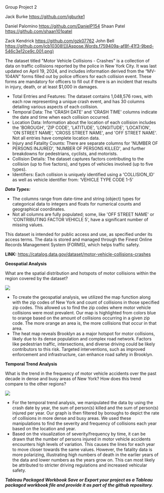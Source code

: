 ﻿Group Project 2

Jack Burke https://github.com/jgburke1

Daniel Palomino https://github.com/DanielP154 Shaan Patel https://github.com/shaan101patel

Zack Kendrick https://github.com/gzk07762 John Bell https://github.com/jcb10308![](Aspose.Words.f759409a-af8f-41f3-9bed-546c3e12ce9c.001.png)

The dataset titled "Motor Vehicle Collisions - Crashes" is a collection of data on traffic collisions reported by the police in New York City. It was last updated on April 19, 2024, and includes information derived from the “MV-104AN” forms filled out by police officers for each collision event. These forms are mandatory for officers to fill out if there is an incident that results in injury, death, or at least $1,000 in damages.

- Total Entries and Features: The dataset contains 1,048,576 rows, with each row representing a unique crash event, and has 30 columns detailing various aspects of each collision.
- Temporal Data: The 'CRASH DATE' and 'CRASH TIME' columns indicate the date and time when each collision occurred.
- Location Data: Information about the location of each collision includes the 'BOROUGH', 'ZIP CODE', 'LATITUDE', 'LONGITUDE', 'LOCATION', 'ON STREET NAME', 'CROSS STREET NAME', and 'OFF STREET NAME'. Not all entries have complete location data.
- Injury and Fatality Counts: There are separate columns for 'NUMBER OF PERSONS INJURED', 'NUMBER OF PERSONS KILLED', and further breakdowns for pedestrians, cyclists, and motorists.
- Collision Details: The dataset captures factors contributing to the collision (up to five factors), and types of vehicles involved (up to five types).
- Identifiers: Each collision is uniquely identified using a 'COLLISION\_ID' as well as vehicle identifier from: ‘VEHICLE TYPE CODE 1-5’

***Data Types:***

- The columns range from date-time and string (object) types for categorical data to integers and floats for numerical counts and geographical coordinates.
- Not all columns are fully populated; some, like 'OFF STREET NAME' or 'CONTRIBUTING FACTOR VEHICLE 5', have a significant number of missing values.

This dataset is intended for public access and use, as specified under its access terms. The data is stored and managed through the Finest Online Records Management System (FORMS), which helps traffic safety.

**LINK:** <https://catalog.data.gov/dataset/motor-vehicle-collisions-crashes>

**Geospatial Analysis**

What are the spatial distribution and hotspots of motor collisions within the region covered by the dataset?

![](Aspose.Words.f759409a-af8f-41f3-9bed-546c3e12ce9c.002.jpeg)

- To create the geospatial analysis, we utilized the map function along with the zip codes of New York and count of collisions in those specified zip codes. This allowed us to find the zip codes where motor vehicle collisions were most prevalent. Our map is highlighted from colors blue to orange based on the amount of collisions occurring in a given zip code. The more orange an area is, the more collisions that occur in that area.
- The heat map reveals Brooklyn as a major hotspot for motor collisions, likely due to its dense population and complex road network. Factors like pedestrian traffic, intersections, and diverse driving could be likely contributors to this risk. Targeted interventions, such as improved enforcement and infrastructure, can enhance road safety in Brooklyn.

**Temporal Trend Analysis**

What is the trend in the frequency of motor vehicle accidents over the past decade in dense and busy areas of New York? How does this trend compare to the other regions?

![](Aspose.Words.f759409a-af8f-41f3-9bed-546c3e12ce9c.003.jpeg)

- For the temporal trend analysis, we manipulated the data by using the crash date by year, the sum of person(s) killed and the sum of person(s) injured per year. Our graph is then filtered by boroughs to depict the rate of collisions in more dense and busy areas. We used these manipulations to find the severity and frequency of collisions each year based on the location and year.
- Based on the visualization of severity/frequency by time, it can be drawn that the number of persons injured in motor vehicle accidents encounters high levels of variation. This causes the lines for each year to move closer towards the same values. However, the fatality data is more polarizing, illustrating high numbers of death in the earlier years of the data and lower numbers as the years grow on. This can most likely be attributed to stricter driving regulations and increased vehicular safety.

***Tableau Packaged Workbook Save or Export your project as a Tableau packaged workbook file and provide it as part of the github repository.***
